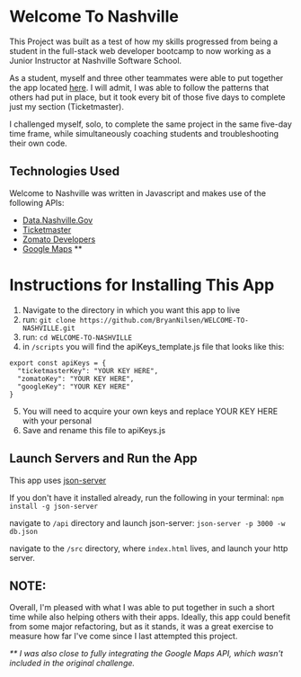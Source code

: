 # Welcome To Nashville

This Project was built as a test of how my skills progressed from being a student in the full-stack web developer bootcamp to now working as a Junior Instructor at Nashville Software School.

As a student, myself and three other teammates were able to put together the app located [here](https://github.com/BryanNilsen/WELCOME-TO-NASHVILLE). I will admit, I was able to follow the patterns that others had put in place, but it took every bit of those five days to complete just my section (Ticketmaster).

I challenged myself, solo, to complete the same project in the same five-day time frame, while simultaneously coaching students and troubleshooting their own code.

## Technologies Used

Welcome to Nashville was written in Javascript and makes use of the following APIs:
- [Data.Nashville.Gov](https://data.nashville.gov/)
- [Ticketmaster](https://developer.ticketmaster.com/products-and-docs/apis/getting-started/)
- [Zomato Developers](https://developers.zomato.com/)
- [Google Maps](https://developers.google.com/maps/documentation/javascript/tutorial) **



# Instructions for Installing This App

1. Navigate to the directory in which you want this app to live
1. run: `git clone https://github.com/BryanNilsen/WELCOME-TO-NASHVILLE.git`
1. run: `cd WELCOME-TO-NASHVILLE`
1. in `/scripts` you will find the apiKeys_template.js file that looks like this:

```
export const apiKeys = {
  "ticketmasterKey": "YOUR KEY HERE",
  "zomatoKey": "YOUR KEY HERE",
  "googleKey": "YOUR KEY HERE"
}
```
5. You will need to acquire your own keys and replace YOUR KEY HERE with your personal
6. Save and rename this file to apiKeys.js

## Launch Servers and Run the App
This app uses [json-server](https://github.com/typicode/json-server)

If you don't have it installed already, run the following in your terminal: `npm install -g json-server`

navigate to `/api` directory and launch json-server: `json-server -p 3000 -w db.json`

navigate to the `/src` directory, where `index.html` lives, and launch your http server.


## NOTE:
Overall, I'm pleased with what I was able to put together in such a short time while also helping others with their apps. Ideally, this app could benefit from some major refactoring, but as it stands, it was a great exercise to measure how far I've come since I last attempted this project.

_** I was also close to fully integrating the Google Maps API, which wasn't included in the original challenge._